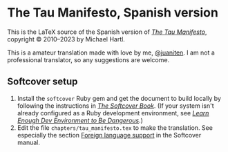 # The Tau Manifesto, Spanish version

This is the LaTeX source of the Spanish version of [*The Tau Manifesto*](https://tauday.com/tau-manifesto), copyright © 2010–2023 by Michael Hartl.  

This is a amateur translation made with love by me, [@juaniten](https://github.com/juaniten). I am not a professional translator, so any suggestions are welcome.

## Softcover setup

1. Install the `softcover` Ruby gem and get the document to build locally by following the instructions in [*The Softcover Book*](http://manual.softcover.io/book). (If your system isn't already configured as a Ruby development environment, see [*Learn Enough Dev Environment to Be Dangerous*](https://www.learnenough.com/dev-environment-tutorial).)
2. Edit the file `chapters/tau_manifesto.tex` to make the translation. See especially the section [Foreign language support](http://manual.softcover.io/book/customization#sec-foreign_language) in the Softcover manual.
